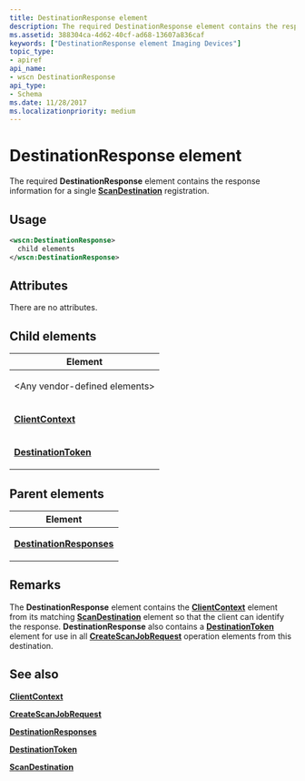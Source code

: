 ```yaml
---
title: DestinationResponse element
description: The required DestinationResponse element contains the response information for a single ScanDestination registration.
ms.assetid: 388304ca-4d62-40cf-ad68-13607a836caf
keywords: ["DestinationResponse element Imaging Devices"]
topic_type:
- apiref
api_name:
- wscn DestinationResponse
api_type:
- Schema
ms.date: 11/28/2017
ms.localizationpriority: medium
---
```


# DestinationResponse element


The required **DestinationResponse** element contains the response information for a single [**ScanDestination**](scandestination.md) registration.

Usage
-----

```xml
<wscn:DestinationResponse>
  child elements
</wscn:DestinationResponse>
```

Attributes
----------

There are no attributes.

## Child elements


<table>
<colgroup>
<col width="100%" />
</colgroup>
<thead>
<tr class="header">
<th>Element</th>
</tr>
</thead>
<tbody>
<tr class="odd">
<td><p>&lt;Any vendor-defined elements&gt;</p></td>
</tr>
<tr class="even">
<td><p><a href="clientcontext.md" data-raw-source="[&lt;strong&gt;ClientContext&lt;/strong&gt;](clientcontext.md)"><strong>ClientContext</strong></a></p></td>
</tr>
<tr class="odd">
<td><p><a href="destinationtoken.md" data-raw-source="[&lt;strong&gt;DestinationToken&lt;/strong&gt;](destinationtoken.md)"><strong>DestinationToken</strong></a></p></td>
</tr>
</tbody>
</table>

## Parent elements


<table>
<colgroup>
<col width="100%" />
</colgroup>
<thead>
<tr class="header">
<th>Element</th>
</tr>
</thead>
<tbody>
<tr class="odd">
<td><p><a href="destinationresponses.md" data-raw-source="[&lt;strong&gt;DestinationResponses&lt;/strong&gt;](destinationresponses.md)"><strong>DestinationResponses</strong></a></p></td>
</tr>
</tbody>
</table>

Remarks
-------

The **DestinationResponse** element contains the [**ClientContext**](clientcontext.md) element from its matching [**ScanDestination**](scandestination.md) element so that the client can identify the response. **DestinationResponse** also contains a [**DestinationToken**](destinationtoken.md) element for use in all [**CreateScanJobRequest**](createscanjobrequest.md) operation elements from this destination.

## See also


[**ClientContext**](clientcontext.md)

[**CreateScanJobRequest**](createscanjobrequest.md)

[**DestinationResponses**](destinationresponses.md)

[**DestinationToken**](destinationtoken.md)

[**ScanDestination**](scandestination.md)

 

 






